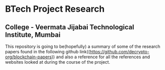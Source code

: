 # BTech Project Research
## College - Veermata Jijabai Technological Institute, Mumbai

This repository is going to be(hopefully) a summary of some of the research papers found in the following github link((https://github.com/decrypto-org/blockchain-papers)) and also a reference for all the references and websites looked at during the course of the project.



